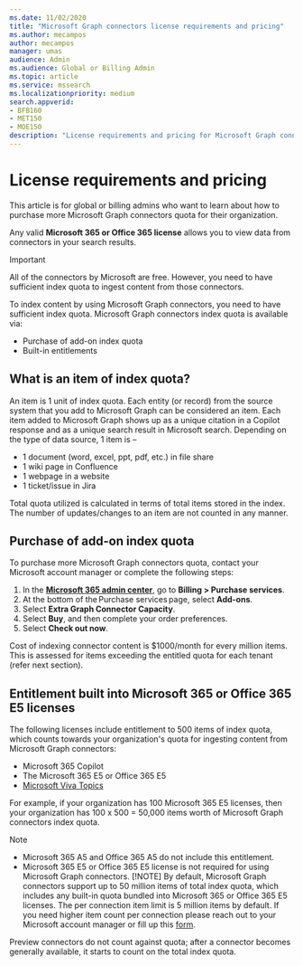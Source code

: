 ```yaml
---
ms.date: 11/02/2020
title: "Microsoft Graph connectors license requirements and pricing"
ms.author: mecampos
author: mecampos
manager: umas
audience: Admin
ms.audience: Global or Billing Admin
ms.topic: article
ms.service: mssearch
ms.localizationpriority: medium
search.appverid:
- BFB160
- MET150
- MOE150
description: "License requirements and pricing for Microsoft Graph connectors for Microsoft Search."
---
```

<!---Previous ms.author: rusamai --->

# License requirements and pricing

This article is for global or billing admins who want to learn about how to purchase more Microsoft Graph connectors quota for their organization.

Any valid **Microsoft 365 or Office 365 license** allows you to view data from connectors in your search results.

>[!IMPORTANT]
>All of the connectors by Microsoft are free. However, you need to have sufficient index quota to ingest content from those connectors.

To index content by using Microsoft Graph connectors, you need to have sufficient index quota. Microsoft Graph connectors index quota is available via:

- Purchase of add-on index quota
- Built-in entitlements

## What is an item of index quota?
An item is 1 unit of index quota.  Each entity (or record) from the source system that you add to Microsoft Graph can be considered an item. Each item added to Microsoft Graph shows up as a unique citation in a Copilot response and as a unique search result in Microsoft search. Depending on the type of data source, 1 item is – 
-	1 document (word, excel, ppt, pdf, etc.) in file share
-	1 wiki page in Confluence
-	1 webpage in a website
-	1 ticket/issue in Jira

Total quota utilized is calculated in terms of total items stored in the index. The number of updates/changes to an item are not counted in any manner. 

## Purchase of add-on index quota
To purchase more Microsoft Graph connectors quota, contact your Microsoft account manager or complete the following steps:

1. In the **[Microsoft 365 admin center](https://admin.microsoft.com)**, go to **Billing > Purchase services**.
2. At the bottom of the Purchase services page, select **Add-ons**.
3. Select **Extra Graph Connector Capacity**.
4. Select **Buy**, and then complete your order preferences.
5. Select **Check out now**.

Cost of indexing connector content is $1000/month for every million items. This is assessed for items exceeding the entitled quota for each tenant (refer next section).

## Entitlement built into Microsoft 365 or Office 365 E5 licenses

The following licenses include entitlement to 500 items of index quota, which counts towards your organization's quota for ingesting content from Microsoft Graph connectors:

* Microsoft 365 Copilot
* The Microsoft 365 E5 or Office 365 E5
* [Microsoft Viva Topics](https://www.microsoft.com/microsoft-viva/topics?activetab=pivot:overviewtab)

For example, if your organization has 100 Microsoft 365 E5 licenses, then your organization has 100 x 500 = 50,000 items worth of Microsoft Graph connectors index quota.

<!---Comment requested in PR#143--->
> [!NOTE]
> * Microsoft 365 A5 and Office 365 A5 do not include this entitlement.
> * Microsoft 365 E5 or Office 365 E5 license is not required for using Microsoft Graph connectors.
> [!NOTE]
> By default, Microsoft Graph connectors support up to 50 million items of total index quota, which includes any built-in quota bundled into Microsoft 365 or Office 365 E5 licenses. The per connection item limit is 5 million items by default. If you need higher item count per connection please reach out to your Microsoft account manager or fill up this [form](https://aka.ms/GraphConnectorsHigherCapacity).
>
> Preview connectors do not count against quota; after a connector becomes generally available, it starts to count on the total index quota.


